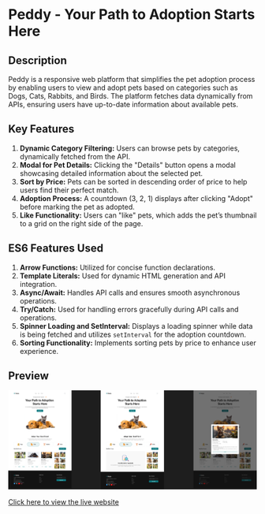 # Peddy - Your Path to Adoption Starts Here

## Description
Peddy is a responsive web platform that simplifies the pet adoption process by enabling users to view and adopt pets based on categories such as Dogs, Cats, Rabbits, and Birds. The platform fetches data dynamically from APIs, ensuring users have up-to-date information about available pets.

## Key Features
1. **Dynamic Category Filtering:** Users can browse pets by categories, dynamically fetched from the API.
2. **Modal for Pet Details:** Clicking the "Details" button opens a modal showcasing detailed information about the selected pet.
3. **Sort by Price:** Pets can be sorted in descending order of price to help users find their perfect match.
4. **Adoption Process:** A countdown (3, 2, 1) displays after clicking "Adopt" before marking the pet as adopted.
5. **Like Functionality:** Users can "like" pets, which adds the pet’s thumbnail to a grid on the right side of the page.

## ES6 Features Used
1. **Arrow Functions:** Utilized for concise function declarations.
2. **Template Literals:** Used for dynamic HTML generation and API integration.
3. **Async/Await:** Handles API calls and ensures smooth asynchronous operations.
4. **Try/Catch:** Used for handling errors gracefully during API calls and operations.
5. **Spinner Loading and SetInterval:** Displays a loading spinner while data is being fetched and utilizes `setInterval` for the adoption countdown.
6. **Sorting Functionality:** Implements sorting pets by price to enhance user experience.

## Preview

![Preview Image](preview.png)

[Click here to view the live website](https://shahrukkabir.github.io/Pet-Adoption/)


